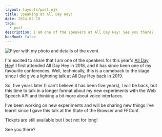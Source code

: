 ```yaml
---	
layout: layouts/post.njk	
title: Speaking at All Day Hey!
date: 2024-02-19
tags:	
  - post			
description: I am one of the speakers at All Day Hey! See you there?
hasMood: false	
---	
```


![Flyer with my photo and details of the event.](/assets/posts/1707928686007.jpeg)

I'm excited to share that I am one of the speakers for this year's [All Day Hey](https://heypresents.com/conferences/2024)! I first attended All Day Hey in 2018, and it has since been one of my favourite conferences. Well, technically, this is a comeback to the stage since I did give a lightning talk at All Day Hey back in 2019.  

So, five years later (I can't believe it has been five years), I will be back, but this time to talk in a longer format about my new experiments with the Web Speech API and thinking a bit more about voice interfaces. 

I've been working on new experiments and will be sharing new things I've learnt since I gave this talk at the State of the Browser and FFConf. 

Tickets are still available but I bet not for long! 

See you there? 





